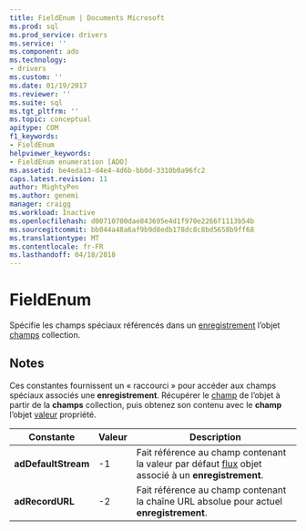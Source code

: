 ```yaml
---
title: FieldEnum | Documents Microsoft
ms.prod: sql
ms.prod_service: drivers
ms.service: ''
ms.component: ado
ms.technology:
- drivers
ms.custom: ''
ms.date: 01/19/2017
ms.reviewer: ''
ms.suite: sql
ms.tgt_pltfrm: ''
ms.topic: conceptual
apitype: COM
f1_keywords:
- FieldEnum
helpviewer_keywords:
- FieldEnum enumeration [ADO]
ms.assetid: be4eda13-d4e4-4d6b-bb0d-3310b0a96fc2
caps.latest.revision: 11
author: MightyPen
ms.author: genemi
manager: craigg
ms.workload: Inactive
ms.openlocfilehash: d00710700dae843695e4d1f970e2266f1113b54b
ms.sourcegitcommit: bb044a48a6af9b9d8edb178dc8c8bd5658b9ff68
ms.translationtype: MT
ms.contentlocale: fr-FR
ms.lasthandoff: 04/18/2018
---
```

# <a name="fieldenum"></a>FieldEnum
Spécifie les champs spéciaux référencés dans un [enregistrement](../../../ado/reference/ado-api/record-object-ado.md) l’objet [champs](../../../ado/reference/ado-api/fields-collection-ado.md) collection.  
  
## <a name="remarks"></a>Notes  
 Ces constantes fournissent un « raccourci » pour accéder aux champs spéciaux associés une **enregistrement**. Récupérer le [champ](../../../ado/reference/ado-api/field-object.md) de l’objet à partir de la **champs** collection, puis obtenez son contenu avec le **champ** l’objet [valeur](../../../ado/reference/ado-api/value-property-ado.md) propriété.  
  
|Constante|Valeur| Description|  
|--------------|-----------|-----------------|  
|**adDefaultStream**|-1|Fait référence au champ contenant la valeur par défaut [flux](../../../ado/reference/ado-api/stream-object-ado.md) objet associé à un **enregistrement**.|  
|**adRecordURL**|-2|Fait référence au champ contenant la chaîne URL absolue pour actuel **enregistrement**.|
